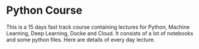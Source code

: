 # Python Course
This is a 15 days fast track course containing lectures for Python, Machine Learning, Deep Learning, Docke and Cloud. It consists of a lot of notebooks and some python files.
Here are details of every day lecture.
